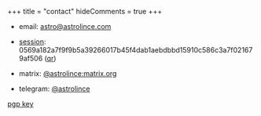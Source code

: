 +++
title = "contact"
hideComments = true
+++

- email: [astro@astrolince.com](mailto:astro@astrolince.com)

- [session](https://getsession.org/): 0569a182a7f9f9b5a39266017b45f4dab1aebdbbd15910c586c3a7f021679af506 ([qr](https://chart.googleapis.com/chart?chs=500x500&cht=qr&chl=0569a182a7f9f9b5a39266017b45f4dab1aebdbbd15910c586c3a7f021679af506))

- matrix: [@astrolince:matrix.org](https://matrix.to/#/@astrolince:matrix.org)

- telegram: [@astrolince](https://t.me/astrolince)

[pgp key](https://keybase.io/astrolince/pgp_keys.asc)
